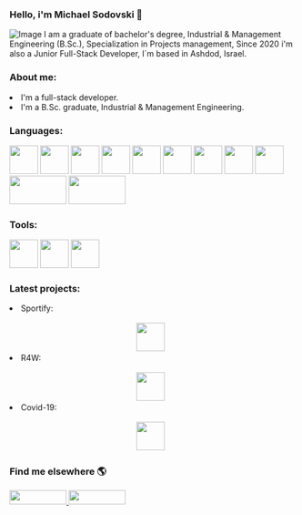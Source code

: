 ### Hello, i'm Michael Sodovski 💪
![Image](https://i.ibb.co/wWF6C2p/Welcome-To-My-Life-Facebook-Cover-Photo.png) 
I am a graduate of bachelor's degree, Industrial & Management Engineering (B.Sc.), Specialization in Projects management,
Since 2020 i'm also a Junior Full-Stack Developer, I´m based in Ashdod, Israel.

<h3> About me: </h3>
<li> I'm a full-stack developer.
<li> I'm a B.Sc. graduate, Industrial & Management Engineering.

<h3>  Languages: </h3>
<img src="https://miro.medium.com/max/816/1*TpbxEQy4ckB-g31PwUQPlg.png" width="50" height="50"/>
<img src="https://upload.wikimedia.org/wikipedia/commons/thumb/9/99/Unofficial_JavaScript_logo_2.svg/1024px-Unofficial_JavaScript_logo_2.svg.png" width="50" height="50"/>
<img src="https://seeklogo.com/images/A/angular-logo-B76B1CDE98-seeklogo.com.png" width="50" height="50"/>
<img src="https://upload.wikimedia.org/wikipedia/commons/thumb/e/ee/.NET_Core_Logo.svg/1200px-.NET_Core_Logo.svg.png" width="50" height="50"/>
<img src="https://icons.iconarchive.com/icons/graphics-vibe/developer/256/html-5-icon.png" width="50" height="50"/>
<img src="https://icons.iconarchive.com/icons/graphics-vibe/developer/256/css-3-icon.png" width="50" height="50"/>
<img src="https://www.jamesstone.com/wp-content/uploads/2017/11/Boostrap_logo.svg" width="50" height="50"/>
<img src="https://cdn2.vectorstock.com/i/1000x1000/20/31/sql-icon-on-red-vector-4682031.jpg" width="50" height="50"/>
<img src="https://seeklogo.com/images/C/c-sharp-c-logo-02F17714BA-seeklogo.com.png" width="50" height="50"/>
<img src="https://i.ytimg.com/vi/ZX7_12fwQLU/maxresdefault.jpg" width="100" height="50"/>
<img src="https://upload.wikimedia.org/wikipedia/commons/1/13/Asp.net.svg" width="100" height="50"/>
<h3> Tools: </h3>
<img src="https://image.flaticon.com/icons/png/512/906/906324.png" width="50" height="50"/>
<img src="https://upload.wikimedia.org/wikipedia/commons/thumb/9/9a/Visual_Studio_Code_1.35_icon.svg/1024px-Visual_Studio_Code_1.35_icon.svg.png" width="50" height="50"/>
<img src="https://cdn.imgbin.com/2/23/2/imgbin-microsoft-sql-server-computer-servers-database-microsoft-NWY05qPi2QY8uMx1HwWQyVYQP.jpg" width="50" height="50"/>


<h3> Latest projects: </h3>
<li> Sportify: 
<br>
&thinsp;&thinsp;&thinsp;&thinsp;&thinsp;&thinsp;&thinsp;&thinsp;&thinsp;&thinsp;&thinsp;&thinsp;&thinsp;&thinsp;&thinsp;&thinsp;&thinsp;&thinsp;&thinsp;&thinsp;&thinsp;&thinsp;&thinsp;&thinsp;&thinsp;&thinsp;&thinsp;&thinsp;&thinsp;&thinsp;&thinsp;&thinsp;&thinsp;&thinsp;&thinsp;&thinsp;&thinsp;&thinsp;&thinsp;&thinsp;&thinsp;&thinsp;&thinsp;&thinsp;&thinsp;&thinsp;&thinsp;&thinsp;&thinsp;&thinsp;&thinsp;&thinsp;&thinsp;&thinsp;&thinsp;&thinsp;&thinsp;&thinsp;&thinsp;&thinsp;&thinsp;&thinsp;&thinsp;&thinsp;&thinsp;&thinsp;&thinsp;&thinsp;&thinsp;&thinsp;&thinsp;&thinsp;&thinsp;&thinsp;&thinsp;&thinsp;&thinsp;&thinsp;&thinsp;&thinsp;&thinsp;&thinsp;&thinsp;&thinsp;&thinsp;&thinsp;&thinsp;&thinsp;&thinsp;&thinsp;&thinsp;&thinsp;&thinsp;&thinsp;&thinsp;&thinsp;&thinsp;&thinsp;&thinsp;&thinsp;&thinsp;&thinsp;&thinsp;&thinsp;&thinsp;&thinsp;&thinsp;&thinsp;&thinsp;&thinsp;&thinsp;&thinsp;&thinsp;&thinsp;&thinsp;&thinsp;&thinsp;&thinsp;&thinsp;&thinsp;&thinsp;&thinsp;&thinsp;&thinsp;&thinsp;&thinsp;&thinsp;&thinsp;&thinsp;&thinsp;&thinsp;&thinsp;&thinsp;&thinsp;&thinsp;&thinsp;&thinsp;&thinsp;&thinsp;&thinsp;&thinsp;&thinsp;&thinsp;&thinsp;&thinsp;&thinsp;&thinsp;&thinsp;&thinsp;&thinsp;&thinsp;&thinsp;&thinsp;&thinsp;&thinsp;&thinsp;&thinsp;&thinsp;&thinsp;&thinsp;&thinsp;&thinsp;&thinsp;&thinsp;&thinsp;&thinsp;&thinsp;&thinsp;&thinsp;&thinsp;&thinsp;&thinsp;&thinsp;&thinsp;&thinsp;&thinsp;&thinsp;&thinsp;&thinsp;&thinsp;&thinsp;&thinsp;&thinsp;&thinsp;&thinsp;&thinsp;&thinsp;&thinsp;&thinsp;&thinsp;&thinsp;&thinsp;&thinsp;&thinsp;&thinsp;&thinsp;&thinsp;&thinsp;&thinsp;&thinsp;&thinsp;&thinsp;&thinsp;&thinsp;&thinsp;&thinsp;&thinsp;&thinsp;&thinsp;&thinsp;&thinsp;&thinsp;&thinsp;&thinsp;&thinsp;&thinsp;&thinsp;&thinsp;&thinsp;&thinsp;&thinsp;&thinsp;&thinsp;&thinsp;&thinsp;&thinsp;&thinsp;&thinsp;&thinsp;&thinsp;&thinsp;&thinsp;&thinsp;&thinsp;&thinsp;&thinsp;&thinsp;&thinsp;&thinsp;&thinsp;&thinsp;&thinsp;&thinsp;&thinsp;&thinsp;&thinsp;&thinsp;&thinsp;&thinsp;&thinsp;&thinsp;&thinsp;&thinsp;&thinsp;&thinsp;&thinsp;&thinsp;&thinsp;&thinsp;&thinsp;&thinsp;&thinsp;&thinsp;&thinsp;&thinsp;&thinsp;&thinsp;&thinsp;&thinsp;&thinsp;&thinsp;&thinsp;&thinsp;&thinsp;&thinsp;&thinsp;&thinsp;&thinsp;&thinsp;&thinsp;&thinsp;&thinsp;&thinsp;&thinsp;
  <a href="https://github.com/MichaelSodovski/Sportify">
  <img src="https://cdn2.vectorstock.com/i/1000x1000/54/16/red-round-with-black-shadow-white-dumbbell-icon-vector-12865416.jpg" width="50" height="50"/>
</a>                                        

<li> R4W:
<br>
&thinsp;&thinsp;&thinsp;&thinsp;&thinsp;&thinsp;&thinsp;&thinsp;&thinsp;&thinsp;&thinsp;&thinsp;&thinsp;&thinsp;&thinsp;&thinsp;&thinsp;&thinsp;&thinsp;&thinsp;&thinsp;&thinsp;&thinsp;&thinsp;&thinsp;&thinsp;&thinsp;&thinsp;&thinsp;&thinsp;&thinsp;&thinsp;&thinsp;&thinsp;&thinsp;&thinsp;&thinsp;&thinsp;&thinsp;&thinsp;&thinsp;&thinsp;&thinsp;&thinsp;&thinsp;&thinsp;&thinsp;&thinsp;&thinsp;&thinsp;&thinsp;&thinsp;&thinsp;&thinsp;&thinsp;&thinsp;&thinsp;&thinsp;&thinsp;&thinsp;&thinsp;&thinsp;&thinsp;&thinsp;&thinsp;&thinsp;&thinsp;&thinsp;&thinsp;&thinsp;&thinsp;&thinsp;&thinsp;&thinsp;&thinsp;&thinsp;&thinsp;&thinsp;&thinsp;&thinsp;&thinsp;&thinsp;&thinsp;&thinsp;&thinsp;&thinsp;&thinsp;&thinsp;&thinsp;&thinsp;&thinsp;&thinsp;&thinsp;&thinsp;&thinsp;&thinsp;&thinsp;&thinsp;&thinsp;&thinsp;&thinsp;&thinsp;&thinsp;&thinsp;&thinsp;&thinsp;&thinsp;&thinsp;&thinsp;&thinsp;&thinsp;&thinsp;&thinsp;&thinsp;&thinsp;&thinsp;&thinsp;&thinsp;&thinsp;&thinsp;&thinsp;&thinsp;&thinsp;&thinsp;&thinsp;&thinsp;&thinsp;&thinsp;&thinsp;&thinsp;&thinsp;&thinsp;&thinsp;&thinsp;&thinsp;&thinsp;&thinsp;&thinsp;&thinsp;&thinsp;&thinsp;&thinsp;&thinsp;&thinsp;&thinsp;&thinsp;&thinsp;&thinsp;&thinsp;&thinsp;&thinsp;&thinsp;&thinsp;&thinsp;&thinsp;&thinsp;&thinsp;&thinsp;&thinsp;&thinsp;&thinsp;&thinsp;&thinsp;&thinsp;&thinsp;&thinsp;&thinsp;&thinsp;&thinsp;&thinsp;&thinsp;&thinsp;&thinsp;&thinsp;&thinsp;&thinsp;&thinsp;&thinsp;&thinsp;&thinsp;&thinsp;&thinsp;&thinsp;&thinsp;&thinsp;&thinsp;&thinsp;&thinsp;&thinsp;&thinsp;&thinsp;&thinsp;&thinsp;&thinsp;&thinsp;&thinsp;&thinsp;&thinsp;&thinsp;&thinsp;&thinsp;&thinsp;&thinsp;&thinsp;&thinsp;&thinsp;&thinsp;&thinsp;&thinsp;&thinsp;&thinsp;&thinsp;&thinsp;&thinsp;&thinsp;&thinsp;&thinsp;&thinsp;&thinsp;&thinsp;&thinsp;&thinsp;&thinsp;&thinsp;&thinsp;&thinsp;&thinsp;&thinsp;&thinsp;&thinsp;&thinsp;&thinsp;&thinsp;&thinsp;&thinsp;&thinsp;&thinsp;&thinsp;&thinsp;&thinsp;&thinsp;&thinsp;&thinsp;&thinsp;&thinsp;&thinsp;&thinsp;&thinsp;&thinsp;&thinsp;&thinsp;&thinsp;&thinsp;&thinsp;&thinsp;&thinsp;&thinsp;&thinsp;&thinsp;&thinsp;&thinsp;&thinsp;&thinsp;&thinsp;&thinsp;&thinsp;&thinsp;&thinsp;&thinsp;&thinsp;&thinsp;&thinsp;&thinsp;&thinsp;&thinsp;&thinsp;&thinsp;&thinsp;&thinsp;&thinsp;&thinsp;&thinsp;&thinsp;&thinsp;
<a href="https://github.com/MichaelSodovski/RentFourWheels">
  <img src="https://www.pngjoy.com/pngm/335/6264198_vehicle-icon-car-icon-small-circle-transparent-png.png" width="50" height="50"/>
</a> 
<br>

<li> Covid-19:
<br>
&thinsp;&thinsp;&thinsp;&thinsp;&thinsp;&thinsp;&thinsp;&thinsp;&thinsp;&thinsp;&thinsp;&thinsp;&thinsp;&thinsp;&thinsp;&thinsp;&thinsp;&thinsp;&thinsp;&thinsp;&thinsp;&thinsp;&thinsp;&thinsp;&thinsp;&thinsp;&thinsp;&thinsp;&thinsp;&thinsp;&thinsp;&thinsp;&thinsp;&thinsp;&thinsp;&thinsp;&thinsp;&thinsp;&thinsp;&thinsp;&thinsp;&thinsp;&thinsp;&thinsp;&thinsp;&thinsp;&thinsp;&thinsp;&thinsp;&thinsp;&thinsp;&thinsp;&thinsp;&thinsp;&thinsp;&thinsp;&thinsp;&thinsp;&thinsp;&thinsp;&thinsp;&thinsp;&thinsp;&thinsp;&thinsp;&thinsp;&thinsp;&thinsp;&thinsp;&thinsp;&thinsp;&thinsp;&thinsp;&thinsp;&thinsp;&thinsp;&thinsp;&thinsp;&thinsp;&thinsp;&thinsp;&thinsp;&thinsp;&thinsp;&thinsp;&thinsp;&thinsp;&thinsp;&thinsp;&thinsp;&thinsp;&thinsp;&thinsp;&thinsp;&thinsp;&thinsp;&thinsp;&thinsp;&thinsp;&thinsp;&thinsp;&thinsp;&thinsp;&thinsp;&thinsp;&thinsp;&thinsp;&thinsp;&thinsp;&thinsp;&thinsp;&thinsp;&thinsp;&thinsp;&thinsp;&thinsp;&thinsp;&thinsp;&thinsp;&thinsp;&thinsp;&thinsp;&thinsp;&thinsp;&thinsp;&thinsp;&thinsp;&thinsp;&thinsp;&thinsp;&thinsp;&thinsp;&thinsp;&thinsp;&thinsp;&thinsp;&thinsp;&thinsp;&thinsp;&thinsp;&thinsp;&thinsp;&thinsp;&thinsp;&thinsp;&thinsp;&thinsp;&thinsp;&thinsp;&thinsp;&thinsp;&thinsp;&thinsp;&thinsp;&thinsp;&thinsp;&thinsp;&thinsp;&thinsp;&thinsp;&thinsp;&thinsp;&thinsp;&thinsp;&thinsp;&thinsp;&thinsp;&thinsp;&thinsp;&thinsp;&thinsp;&thinsp;&thinsp;&thinsp;&thinsp;&thinsp;&thinsp;&thinsp;&thinsp;&thinsp;&thinsp;&thinsp;&thinsp;&thinsp;&thinsp;&thinsp;&thinsp;&thinsp;&thinsp;&thinsp;&thinsp;&thinsp;&thinsp;&thinsp;&thinsp;&thinsp;&thinsp;&thinsp;&thinsp;&thinsp;&thinsp;&thinsp;&thinsp;&thinsp;&thinsp;&thinsp;&thinsp;&thinsp;&thinsp;&thinsp;&thinsp;&thinsp;&thinsp;&thinsp;&thinsp;&thinsp;&thinsp;&thinsp;&thinsp;&thinsp;&thinsp;&thinsp;&thinsp;&thinsp;&thinsp;&thinsp;&thinsp;&thinsp;&thinsp;&thinsp;&thinsp;&thinsp;&thinsp;&thinsp;&thinsp;&thinsp;&thinsp;&thinsp;&thinsp;&thinsp;&thinsp;&thinsp;&thinsp;&thinsp;&thinsp;&thinsp;&thinsp;&thinsp;&thinsp;&thinsp;&thinsp;&thinsp;&thinsp;&thinsp;&thinsp;&thinsp;&thinsp;&thinsp;&thinsp;&thinsp;&thinsp;&thinsp;&thinsp;&thinsp;&thinsp;&thinsp;&thinsp;&thinsp;&thinsp;&thinsp;&thinsp;&thinsp;&thinsp;&thinsp;&thinsp;&thinsp;&thinsp;&thinsp;&thinsp;&thinsp;&thinsp;&thinsp;&thinsp;&thinsp;
<a href="https://github.com/MichaelSodovski/Covid19-CoronaVirus">
  <img src="https://us.123rf.com/450wm/nicousnake/nicousnake2004/nicousnake200401182/146115306-new-coronavirus-covid-19-concept-design-logo-vector-illustration.jpg?ver=6" width="50" height="50"/>
</a> 
                                                                                                                                  
<br>
<h3> Find me elsewhere 🌎 </h3>
<a href="https://www.linkedin.com/in/michael-sodovski-2563a31a0/">
  <img src="https://asougidigital.com/service/img/publicidad-linkedin/linkedin-logo.png" width="100" height="25"/>
</a>
<a href="https://www.facebook.com/michael.svanidze/">
  <img src="https://upload.wikimedia.org/wikipedia/commons/thumb/7/7c/Facebook_New_Logo_%282015%29.svg/768px-Facebook_New_Logo_%282015%29.svg.png" width="100" height="25" />
</a>

